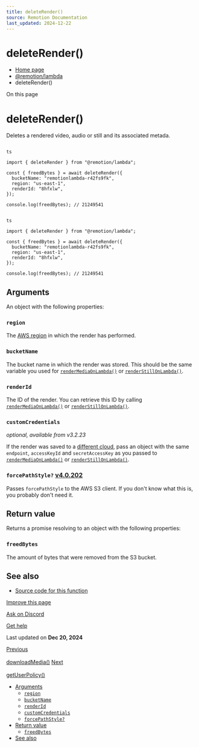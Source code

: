 ```yaml
---
title: deleteRender()
source: Remotion Documentation
last_updated: 2024-12-22
---
```


# deleteRender()

- [Home page](/)
- [@remotion/lambda](/docs/lambda/api)
- deleteRender()

On this page

# deleteRender()

Deletes a rendered video, audio or still and its associated metada.

```

ts

import { deleteRender } from "@remotion/lambda";

const { freedBytes } = await deleteRender({
  bucketName: "remotionlambda-r42fs9fk",
  region: "us-east-1",
  renderId: "8hfxlw",
});

console.log(freedBytes); // 21249541
```

```

ts

import { deleteRender } from "@remotion/lambda";

const { freedBytes } = await deleteRender({
  bucketName: "remotionlambda-r42fs9fk",
  region: "us-east-1",
  renderId: "8hfxlw",
});

console.log(freedBytes); // 21249541
```

## Arguments [​](\#arguments "Direct link to Arguments")

An object with the following properties:

### `region` [​](\#region "Direct link to region")

The [AWS region](/docs/lambda/region-selection) in which the render has performed.

### `bucketName` [​](\#bucketname "Direct link to bucketname")

The bucket name in which the render was stored. This should be the same variable you used for [`renderMediaOnLambda()`](/docs/lambda/rendermediaonlambda) or [`renderStillOnLambda()`](/docs/lambda/renderstillonlambda).

### `renderId` [​](\#renderid "Direct link to renderid")

The ID of the render. You can retrieve this ID by calling [`renderMediaOnLambda()`](/docs/lambda/rendermediaonlambda) or [`renderStillOnLambda()`](/docs/lambda/renderstillonlambda).

### `customCredentials` [​](\#customcredentials "Direct link to customcredentials")

_optional, available from v3.2.23_

If the render was saved to a [different cloud](/docs/lambda/custom-destination#saving-to-another-cloud), pass an object with the same `endpoint`, `accessKeyId` and `secretAccessKey` as you passed to [`renderMediaOnLambda()`](/docs/lambda/rendermediaonlambda#outname) or [`renderStillOnLambda()`](/docs/lambda/renderstillonlambda#outname).

### `forcePathStyle?` [v4.0.202](https://github.com/remotion-dev/remotion/releases/v4.0.202) [​](\#forcepathstyle "Direct link to forcepathstyle")

Passes `forcePathStyle` to the AWS S3 client. If you don't know what this is, you probably don't need it.

## Return value [​](\#return-value "Direct link to Return value")

Returns a promise resolving to an object with the following properties:

### `freedBytes` [​](\#freedbytes "Direct link to freedbytes")

The amount of bytes that were removed from the S3 bucket.

## See also [​](\#see-also "Direct link to See also")

- [Source code for this function](https://github.com/remotion-dev/remotion/blob/main/packages/lambda/src/api/delete-render.ts)

[Improve this page](https://github.com/remotion-dev/remotion/edit/main/packages/docs/docs/lambda/deleterender.mdx)

[Ask on Discord](https://remotion.dev/discord)

[Get help](/docs/get-help)

Last updated on **Dec 20, 2024**

[Previous\
\
downloadMedia()](/docs/lambda/downloadmedia) [Next\
\
getUserPolicy()](/docs/lambda/getuserpolicy)

- [Arguments](#arguments)
  - [`region`](#region)
  - [`bucketName`](#bucketname)
  - [`renderId`](#renderid)
  - [`customCredentials`](#customcredentials)
  - [`forcePathStyle?`](#forcepathstyle)
- [Return value](#return-value)
  - [`freedBytes`](#freedbytes)
- [See also](#see-also)
